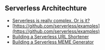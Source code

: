 ## Serverless Architechture

- [Serverless is really complex. Or is it?](http://highscalability.com/blog/2020/7/31/stuff-the-internet-says-on-scalability-for-july-31st-2020.html)
- [https://github.com/serverless/examples](https://github.com/serverless/examples)
- [Building a Serverless URL Shortener](https://www.freecodecamp.org/news/how-to-build-a-serverless-url-shortener-using-aws-lambda-and-s3-4fbdf70cbf5c/)
- [Building a Serverless MEME Generator](https://www.alibabacloud.com/blog/fun-with-functions-building-a-serverless-meme-generator-with-function-compute_596421)

